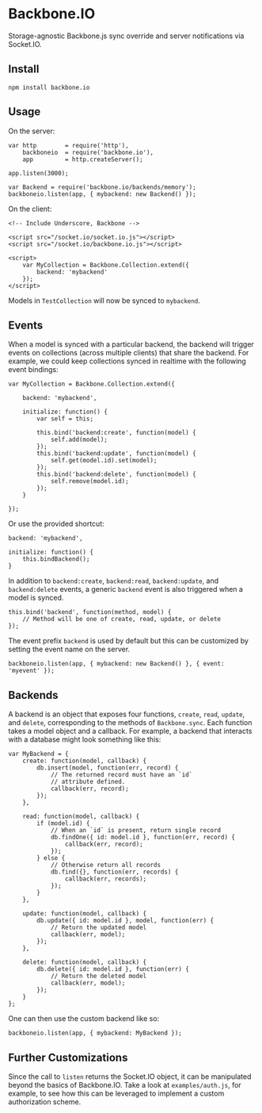 Backbone.IO
===========

Storage-agnostic Backbone.js sync override and server notifications via Socket.IO.

Install
-------

    npm install backbone.io
    
Usage
-----

On the server:

    var http        = require('http'),
        backboneio  = require('backbone.io'),
        app         = http.createServer();
        
    app.listen(3000);

    var Backend = require('backbone.io/backends/memory');
    backboneio.listen(app, { mybackend: new Backend() });

On the client:

    <!-- Include Underscore, Backbone -->
    
    <script src="/socket.io/socket.io.js"></script>
    <script src="/socket.io/backbone.io.js"></script>
    
    <script>
        var MyCollection = Backbone.Collection.extend({
            backend: 'mybackend'
        });
    </script>
    
Models in `TestCollection` will now be synced to `mybackend`.

Events
------

When a model is synced with a particular backend, the backend will trigger events
on collections (across multiple clients) that share the backend.  For example, we
could keep collections synced in realtime with the following event bindings:

    var MyCollection = Backbone.Collection.extend({
        
        backend: 'mybackend',
        
        initialize: function() {
            var self = this;
        
            this.bind('backend:create', function(model) {
                self.add(model);
            });
            this.bind('backend:update', function(model) {
                self.get(model.id).set(model);
            });
            this.bind('backend:delete', function(model) {
                self.remove(model.id);
            });
        }
        
    });
    
Or use the provided shortcut:
    
    backend: 'mybackend',
    
    initialize: function() {
        this.bindBackend();
    }
    
In addition to `backend:create`, `backend:read`, `backend:update`, and `backend:delete`
events, a generic `backend` event is also triggered when a model is synced.

    this.bind('backend', function(method, model) {
        // Method will be one of create, read, update, or delete
    });
    
The event prefix `backend` is used by default but this can be customized by setting the
event name on the server.

    backboneio.listen(app, { mybackend: new Backend() }, { event: 'myevent' });

Backends
--------

A backend is an object that exposes four functions, `create`, `read`, `update`, and `delete`,
corresponding to the methods of `Backbone.sync`.  Each function takes a model object and a
callback.  For example, a backend that interacts with a database might look something like this:

    var MyBackend = {
        create: function(model, callback) {
            db.insert(model, function(err, record) {
                // The returned record must have an `id`
                // attribute defined.
                callback(err, record);
            });
        },
        
        read: function(model, callback) {
            if (model.id) {
                // When an `id` is present, return single record
                db.findOne({ id: model.id }, function(err, record) {
                    callback(err, record);
                });
            } else {
                // Otherwise return all records
                db.find({}, function(err, records) {
                    callback(err, records);
                });
            }
        },
        
        update: function(model, callback) {
            db.update({ id: model.id }, model, function(err) {
                // Return the updated model
                callback(err, model);
            });
        },
        
        delete: function(model, callback) {
            db.delete({ id: model.id }, function(err) {
                // Return the deleted model
                callback(err, model);
            });
        }
    };
    
One can then use the custom backend like so:

    backboneio.listen(app, { mybackend: MyBackend });
    
Further Customizations
----------------------

Since the call to `listen` returns the Socket.IO object, it can be manipulated beyond the
basics of Backbone.IO.  Take a look at `examples/auth.js`, for example, to see how this can
be leveraged to implement a custom authorization scheme.